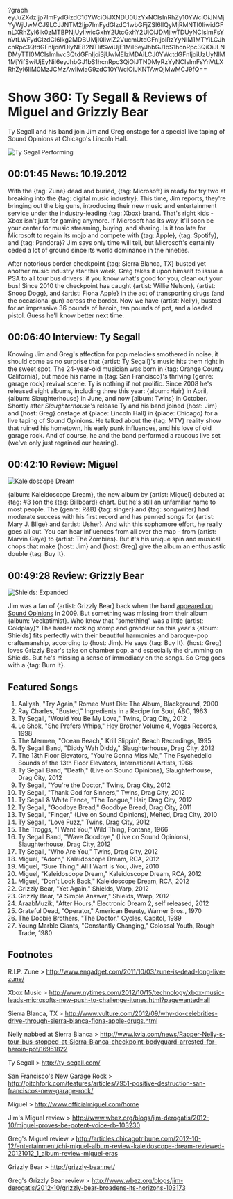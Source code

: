 ?graph eyJuZXdzIjp7ImFydGlzdC10YWciOiJXNDU0UzYxNCIsInRhZy10YWciOiJNMjYyWjUwMCJ9LCJJNTM2Ijp7ImFydGlzdC1wbGFjZSI6IlQyMjRMNTI0IiwidGFnLXRhZyI6Ik0zMTBPNjUyIiwicGxhY2UtcGxhY2UiOiJDMjIwTDUyNCIsImFsYnVtLWFydGlzdCI6Ikg2MDBUMjI0IiwiZ2VucmUtdGFnIjoiRzYyNlM1MTYiLCJhcnRpc3QtdGFnIjoiVDIyNE82NTIifSwiUjE1MiI6eyJhbGJ1bS1hcnRpc3QiOiJLNDMyTTI0MCIsImhvc3QtdGFnIjoiSjUwMEIzMDAiLCJ0YWctdGFnIjoiUzUyNlM1MjYifSwiUjEyNiI6eyJhbGJ1bS1hcnRpc3QiOiJTNDMyRzYyNCIsImFsYnVtLXRhZyI6IlM0MzJCMzAwIiwiaG9zdC10YWciOiJKNTAwQjMwMCJ9fQ==

# Show 360: Ty Segall & Reviews of Miguel and Grizzly Bear
Ty Segall and his band join Jim and Greg onstage for a special live taping of Sound Opinions at Chicago's Lincoln Hall.

![Ty Segal Performing](http://static.soundopinions.org/images/2012/tysegall.jpg)

## 00:01:45 News: 10.19.2012
With the {tag: Zune} dead and buried, {tag: Microsoft} is ready for try two at breaking into the {tag: digital music industry}. This time, Jim reports, they're bringing out the big guns, introducing their new music and entertainment service under the industry-leading {tag: Xbox} brand. That's right kids - Xbox isn't just for gaming anymore. If Microsoft has its way, it'll soon be your center for music streaming, buying, and sharing. Is it too late for Microsoft to regain its mojo and compete with {tag: Apple}, {tag: Spotify}, and {tag: Pandora}? Jim says only time will tell, but Microsoft's certainly ceded a lot of ground since its world dominance in the nineties.

After notorious border checkpoint {tag: Sierra Blanca, TX} busted yet another music industry star this week, Greg takes it upon himself to issue a PSA to all tour bus drivers: if you know what's good for you, clean out your bus! Since 2010 the checkpoint has caught {artist: Willie Nelson}, {artist: Snoop Dogg}, and {artist: Fiona Apple} in the act of transporting drugs (and the occasional gun) across the border. Now we have {artist: Nelly}, busted for an impressive 36 pounds of heroin, ten pounds of pot, and a loaded pistol. Guess he'll know better next time.

## 00:06:40 Interview: Ty Segall
Knowing Jim and Greg's affection for pop melodies smothered in noise, it should come as no surprise that {artist: Ty Segall}'s music hits them right in the sweet spot. The 24-year-old musician was born in {tag: Orange County California}, but made his name in {tag: San Francisco}'s thriving {genre: garage rock} revival scene. Ty is nothing if not prolific. Since 2008 he's released eight albums, including three this year: {album: Hair} in April, {album: Slaughterhouse} in June, and now {album: Twins} in October. Shortly after *Slaughterhouse*'s release Ty and his band joined {host: Jim} and {host: Greg} onstage at {place: Lincoln Hall} in {place: Chicago} for a live taping of Sound Opinions. He talked about the {tag: MTV} reality show that ruined his hometown, his early punk influences, and his love of old garage rock. And of course, he and the band performed a raucous live set (we've only just regained our hearing).

## 00:42:10 Review: Miguel
![Kaleidoscope Dream](http://is5.mzstatic.com/image/thumb/Music/v4/55/72/81/55728139-6b66-8444-4150-d20d0de50609/source/600x600bb.jpg "29254083/561525301")

{album: Kaleidoscope Dream}, the new album by {artist: Miguel} debuted at {tag: #3 }on the {tag: Billboard} chart. But he's still an unfamiliar name to most people. The {genre: R&B} {tag: singer} and {tag: songwriter} had moderate success with his first record and has penned songs for {artist: Mary J. Blige} and {artist: Usher}. And with this sophomore effort, he really goes all out. You can hear influences from all over the map - from {artist: Marvin Gaye} to {artist: The Zombies}. But it's his unique spin and musical chops that make {host: Jim} and {host: Greg} give the album an enthusiastic double {tag: Buy It}.

## 00:49:28 Review: Grizzly Bear
![Shields: Expanded](http://is4.mzstatic.com/image/thumb/Music4/v4/80/d3/69/80d36935-b357-e581-cae2-47adde824366/source/600x600bb.jpg "29836830/705342861")

Jim was a fan of {artist: Grizzly Bear} back when the band [appeared on Sound Opinions](show/206) in 2009. But something was missing from their album {album: Veckatimist}. Who knew that "something" was a little {artist: Coldplay}? The harder rocking stomp and grandeur on this year's {album: Shields} fits perfectly with their beautiful harmonies and baroque-pop craftsmanship, according to {host: Jim}. He says {tag: Buy It}. {host: Greg} loves Grizzly Bear's take on chamber pop, and especially the drumming on Shields. But he's missing a sense of immediacy on the songs. So Greg goes with a {tag: Burn It}.

                                                                

## Featured Songs
1. Aaliyah, "Try Again," Romeo Must Die: The Album, Blackground, 2000
2. Ray Charles, "Busted," Ingredients in a Recipe for Soul, ABC, 1963
3. Ty Segall, "Would You Be My Love," Twins, Drag City, 2012
4. Le Shok, "She Prefers Whips," Hey Brother Volume 4, Vegas Records, 1998
5. The Mermen, "Ocean Beach," Krill Slippin', Beach Recordings, 1995
6. Ty Segall Band, "Diddy Wah Diddy," Slaughterhouse, Drag City, 2012
7. The 13th Floor Elevators, "You're Gonna Miss Me," The Psychedelic Sounds of the 13th Floor Elevators, International Artists, 1966
8. Ty Segall Band, "Death," (Live on Sound Opinions), Slaughterhouse, Drag City, 2012
9. Ty Segall, "You're the Doctor," Twins, Drag City, 2012
10. Ty Segall, "Thank God for Sinners," Twins, Drag City, 2012
11. Ty Segall & White Fence, "The Tongue," Hair, Drag City, 2012
12. Ty Segall, "Goodbye Bread," Goodbye Bread, Drag City, 2011
13. Ty Segall, "Finger," (Live on Sound Opinions), Melted, Drag City, 2010
14. Ty Segall, "Love Fuzz," Twins, Drag City, 2012
15. The Troggs, "I Want You," Wild Thing, Fontana, 1966
16. Ty Segall Band, "Wave Goodbye," (Live on Sound Opinions), Slaughterhouse, Drag City, 2012
17. Ty Segall, "Who Are You," Twins, Drag City, 2012
18. Miguel, "Adorn," Kaleidoscope Dream, RCA, 2012
19. Miguel, "Sure Thing," All I Want is You, Jive, 2010
20. Miguel, "Kaleidoscope Dream," Kaleidoscope Dream, RCA, 2012
21. Miguel, "Don't Look Back," Kaleidoscope Dream, RCA, 2012
22. Grizzly Bear, "Yet Again," Shields, Warp, 2012
23. Grizzly Bear, "A Simple Answer," Shields, Warp, 2012
24. AraabMuzik, "After Hours," Electronic Dream 2, self released, 2012
25. Grateful Dead, "Operator," American Beauty, Warner Bros., 1970
26. The Doobie Brothers, "The Doctor," Cycles, Capitol, 1989
27. Young Marble Giants, "Constantly Changing," Colossal Youth, Rough Trade, 1980

## Footnotes

R.I.P. Zune > http://www.engadget.com/2011/10/03/zune-is-dead-long-live-zune/

Xbox Music > http://www.nytimes.com/2012/10/15/technology/xbox-music-leads-microsofts-new-push-to-challenge-itunes.html?pagewanted=all

Sierra Blanca, TX > http://www.vulture.com/2012/09/why-do-celebrities-drive-through-sierra-blanca-fiona-apple-drugs.html

Nelly nabbed at Sierra Blanca > http://www.kvia.com/news/Rapper-Nelly-s-tour-bus-stopped-at-Sierra-Blanca-checkpoint-bodyguard-arrested-for-heroin-pot/16951822

Ty Segall > http://ty-segall.com/

San Francisco's New Garage Rock > http://pitchfork.com/features/articles/7951-positive-destruction-san-franciscos-new-garage-rock/

Miguel > http://www.officialmiguel.com/home

Jim's Miguel review > http://www.wbez.org/blogs/jim-derogatis/2012-10/miguel-proves-be-potent-voice-rb-103230

Greg's Miguel review > http://articles.chicagotribune.com/2012-10-12/entertainment/chi-miguel-album-review-kaleidoscope-dream-reviewed-20121012_1_album-review-miguel-eras

Grizzly Bear > http://grizzly-bear.net/

Greg's Grizzly Bear review > http://www.wbez.org/blogs/jim-derogatis/2012-10/grizzly-bear-broadens-its-horizons-103173

